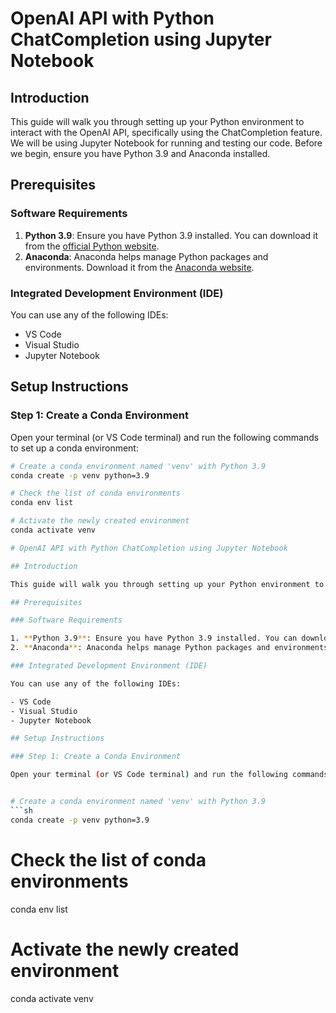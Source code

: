 # OpenAI API with Python ChatCompletion using Jupyter Notebook

## Introduction

This guide will walk you through setting up your Python environment to interact with the OpenAI API, specifically using the ChatCompletion feature. We will be using Jupyter Notebook for running and testing our code. Before we begin, ensure you have Python 3.9 and Anaconda installed.

## Prerequisites

### Software Requirements

1. **Python 3.9**: Ensure you have Python 3.9 installed. You can download it from the [official Python website](https://www.python.org/downloads/).
2. **Anaconda**: Anaconda helps manage Python packages and environments. Download it from the [Anaconda website](https://www.anaconda.com/products/individual).

### Integrated Development Environment (IDE)

You can use any of the following IDEs:

- VS Code
- Visual Studio
- Jupyter Notebook

## Setup Instructions

### Step 1: Create a Conda Environment

Open your terminal (or VS Code terminal) and run the following commands to set up a conda environment:

```sh
# Create a conda environment named 'venv' with Python 3.9
conda create -p venv python=3.9

# Check the list of conda environments
conda env list

# Activate the newly created environment
conda activate venv

# OpenAI API with Python ChatCompletion using Jupyter Notebook

## Introduction

This guide will walk you through setting up your Python environment to interact with the OpenAI API, specifically using the ChatCompletion feature. We will be using Jupyter Notebook for running and testing our code. Before we begin, ensure you have Python 3.9 and Anaconda installed.

## Prerequisites

### Software Requirements

1. **Python 3.9**: Ensure you have Python 3.9 installed. You can download it from the [official Python website](https://www.python.org/downloads/).
2. **Anaconda**: Anaconda helps manage Python packages and environments. Download it from the [Anaconda website](https://www.anaconda.com/products/individual).

### Integrated Development Environment (IDE)

You can use any of the following IDEs:

- VS Code
- Visual Studio
- Jupyter Notebook

## Setup Instructions

### Step 1: Create a Conda Environment

Open your terminal (or VS Code terminal) and run the following commands to set up a conda environment:


# Create a conda environment named 'venv' with Python 3.9
```sh
conda create -p venv python=3.9
```
# Check the list of conda environments
conda env list

# Activate the newly created environment
conda activate venv

